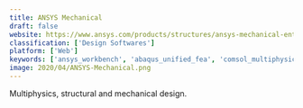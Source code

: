 ```yaml
---
title: ANSYS Mechanical
draft: false 
website: https://www.ansys.com/products/structures/ansys-mechanical-enterprise
classification: ['Design Softwares']
platform: ['Web']
keywords: ['ansys_workbench', 'abaqus_unified_fea', 'comsol_multiphysics', 'cosmosworks', 'cloudcalc', 'etabs', 'gt_strudl', 'openbridge_modeler', 'plaxis_3d', 'risa-3d', 'robot_structural_analysis_professional', 'sap2000', 'sdc_verifier', 'simulationhub', 'solid_edge', 'solidworks', 'midas_gts_nx']
image: 2020/04/ANSYS-Mechanical.png
---
```

Multiphysics, structural and mechanical design.